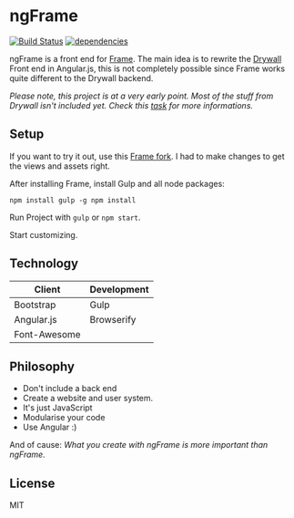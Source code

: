 # ngFrame

[![Build Status](https://travis-ci.org/Silom/ngFrame.svg?branch=master)](https://travis-ci.org/Silom/ngFrame)
[![dependencies](https://david-dm.org/silom/ngframe.png)](https://david-dm.org/silom/ngframe)

ngFrame is a front end for [Frame](git@github.com:jedireza/frame.git). The main idea is to rewrite the [Drywall](https://github.com/jedireza/drywall) Front end in Angular.js, this is not completely possible since Frame works quite different to the Drywall backend.

*Please note, this project is at a very early point. Most of the stuff from Drywall isn't included yet. Check this [task](https://github.com/Silom/ngFrame/issues/2) for more informations.*

## Setup

If you want to try it out, use this [Frame fork](https://github.com/Silom/frame).
I had to make changes to get the views and assets right.

After installing Frame, install Gulp and all node packages:

``
npm install gulp -g
npm install
``

Run Project with ``gulp`` or ``npm start``.

Start customizing.

## Technology

|     Client     | Development |
| -------------- | ----------- |
| Bootstrap      | Gulp        |
| Angular.js     | Browserify  |
| Font-Awesome   |             |

## Philosophy

* Don't include a back end
* Create a website and user system.
* It's just JavaScript
* Modularise your code
* Use Angular :)

And of cause: *What you create with ngFrame is more important than ngFrame.*

## License

MIT
